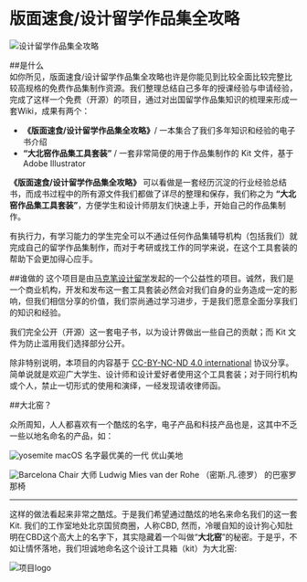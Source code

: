 # 版面速食/设计留学作品集全攻略



![设计留学作品集全攻略](http://kitpic.makebi.net/2021/promo-mc-one.jpg)

##是什么  
如你所见，版面速食/设计留学作品集全攻略也许是你能见到比较全面比较完整比较高规格的免费作品集制作资源。我们整理总结自己多年的授课经验与申请经验，完成了这样一个免费（开源）的项目，通过对出国留学作品集知识的梳理来形成一套Wiki，成果有两个：


* **《版面速食/设计留学作品集全攻略》**/ 一本集合了我们多年知识和经验的电子书介绍
* **“大北窑作品集工具套装”** / 一套非常简便的用于作品集制作的 Kit 文件，基于Adobe Illustrator

**《版面速食/设计留学作品集全攻略》** 可以看做是一套经历沉淀的行业经验总结书，而成书过程中的所有源文件我们都做了详尽的整理和保存，我们称之为 **“大北窑作品集工具套装”**，方便学生和设计师朋友们快速上手，开始自己的作品集制作。



有执行力，有学习能力的学生完全可以不通过任何作品集辅导机构（包括我们）就完成自己的留学作品集制作，而对于考研或找工作的同学来说，在这个工具套装的帮助下会更加得心应手。




##谁做的
这个项目是由[马克笔设计留学](http://www.makebi.net)发起的一个公益性的项目。诚然，我们是一个商业机构，开发和发布这一套工具套装必然会对我们自身的业务造成一定的影响，但我们相信分享的价值，我们崇尚通过学习进步，于是我们愿意全面分享我们的知识和经验。



我们完全公开（开源）这一套电子书，以为设计界做出一些自己的贡献；而 Kit 文件为防止滥用我们选择部分公开。

除非特别说明，本项目的内容基于 [CC-BY-NC-ND 4.0 international](https://creativecommons.org/licenses/by-nc-nd/4.0/) 协议分享。简单说就是欢迎广大学生、设计师和设计爱好者使用这个工具套装；对于同行机构或个人，禁止一切形式的使用和演绎，一经发现请收律师函。

  



##大北窑？


众所周知，人人都喜欢有一个酷炫的名字，电子产品和科技产品也是，这其中不乏一些以地名命名的产品，如：


![yosemite](http://kitpic.makebi.net/about/y.jpg)
macOS 名字最优美的一代 优山美地

![Barcelona Chair](http://kitpic.makebi.net/about/chair.jpg)
大师 Ludwig Mies van der Rohe （密斯.凡.德罗） 的巴塞罗那椅

---

这样的做法看起来非常之酷炫。于是我们希望通过酷炫的地名来命名我们的这一套Kit. 我们的工作室地处北京国贸商圈，人称CBD, 然而，冷暖自知的设计狗心知肚明在CBD这个高大上的名字下，其实隐藏着一个叫做“**大北窑**”的秘密。于是乎，不如让情怀落地，我们坦诚地命名这个设计工具箱（kit）为大北窑:

![项目logo](http://kitpic.makebi.net/logo-v1.jpg)



